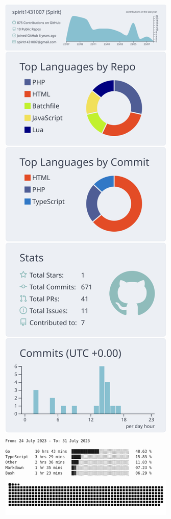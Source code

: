 [![](https://raw.githubusercontent.com/spirit1431007/spirit1431007/master/profile-summary-card-output/nord_bright/0-profile-details.svg)](https://git.io/spiritx)
[![](https://raw.githubusercontent.com/spirit1431007/spirit1431007/master/profile-summary-card-output/nord_bright/1-repos-per-language.svg)](https://git.io/spiritx) [![](https://raw.githubusercontent.com/spirit1431007/spirit1431007/master/profile-summary-card-output/nord_bright/2-most-commit-language.svg)](https://git.io/spiritx)
[![](https://raw.githubusercontent.com/spirit1431007/spirit1431007/master/profile-summary-card-output/nord_bright/3-stats.svg)](https://git.io/spiritx) [![](https://raw.githubusercontent.com/spirit1431007/spirit1431007/master/profile-summary-card-output/nord_bright/4-productive-time.svg)](https://git.io/spiritx)

<!--START_SECTION:waka-->

```txt
From: 24 July 2023 - To: 31 July 2023

Go           10 hrs 43 mins  ████████████░░░░░░░░░░░░░   48.63 %
TypeScript   3 hrs 29 mins   ████░░░░░░░░░░░░░░░░░░░░░   15.83 %
Other        2 hrs 36 mins   ███░░░░░░░░░░░░░░░░░░░░░░   11.83 %
Markdown     1 hr 35 mins    █▓░░░░░░░░░░░░░░░░░░░░░░░   07.23 %
Bash         1 hr 23 mins    █▓░░░░░░░░░░░░░░░░░░░░░░░   06.29 %
```

<!--END_SECTION:waka-->

![contribution](https://github.com/spirit1431007/spirit1431007/blob/output/github-contribution-grid-snake.svg)
